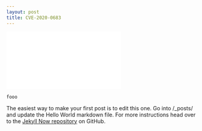 ```yaml
---
layout: post
title: CVE-2020-0683
---
```


<object data="/Assets/MSI_EoP_New.pdf" type="application/pdf">
    <embed src="/Assets/MSI_EoP_New.pdf" type="application/pdf" />
</object>
    
    
    fooo
    
    
The easiest way to make your first post is to edit this one. Go into /_posts/ and update the Hello World markdown file. For more instructions head over to the [Jekyll Now repository](https://github.com/barryclark/jekyll-now) on GitHub.
